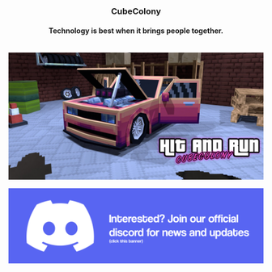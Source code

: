 <p align="center">
	<h3 align="center">CubeColony</h3>
	<h4 align="center">Technology is best when it brings people together.</h4>
	<br>
	<img src="https://raw.githubusercontent.com/CubeColony/.github/master/profile/splash-min 3.png">
</p>

<p align="center">
	<a href="https://discord.gg/cubecolony">
        	<img src="https://raw.githubusercontent.com/CubeColony/.github/master/profile/discord.png">
	</a>
</p>

